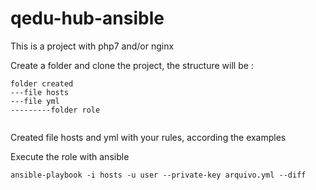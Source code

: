 # qedu-hub-ansible

This is a project with php7 and/or nginx 


Create a folder and clone the project, the structure will be :
```
folder created
---file hosts
---file yml
---------folder role
    
```
Created file hosts and yml with your rules, according the examples
 

Execute the role with ansible 

`ansible-playbook -i hosts -u user --private-key arquivo.yml --diff`







